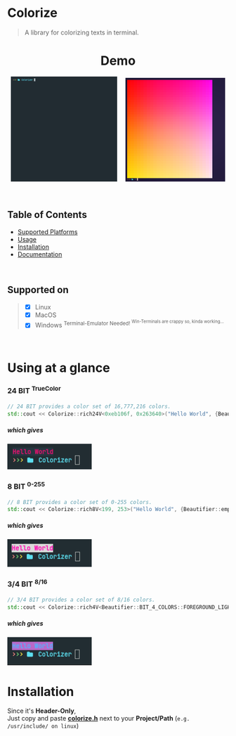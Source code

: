 # Colorize
> A library for colorizing texts in terminal.

<h1 align="center">Demo</h1>
<p align="center" width=100%">
  <img width="48%" src="assets/colorize-demo.gif" alt="Demo GIF">
  &nbsp; &nbsp;
  <img width="45%" src="assets/gradient-demo.png" alt="Demo Gradiant">
</p>

<br>

## Table of Contents

- [Supported Platforms](#supported-on)
- [Usage](#using-at-a-glance)
- [Installation](#installation)
- [Documentation](/docs/documentation.md)

<br>

## Supported on

> - [x] Linux
> - [x] MacOS
> - [x] Windows  <sup>Terminal-Emulator Needed! <sup> Win-Terminals are crappy so, kinda working...</sup></sup>

<br>

# Using at a glance

### 24 BIT <sup>TrueColor</sup>
```C++
// 24 BIT provides a color set of 16,777,216 colors.
std::cout << Colorize::rich24V<0xeb106f, 0x263640>("Hello World", {Beautifier::emphasis::BOLD}) << std::endl;
```
##### which gives
<img width="38%" src="assets/example-001.png" alt="Example 24-bit">

<br>

### 8 BIT <sup>0-255</sup>
```C++
// 8 BIT provides a color set of 0-255 colors.
std::cout << Colorize::rich8V<199, 253>("Hello World", {Beautifier::emphasis::BOLD}) << std::endl;
```
##### which gives
<img width="38%" src="assets/example-002.png" alt="Example 8-bit">

<br>

### 3/4 BIT <sup>8/16</sup>
```C++
// 3/4 BIT provides a color set of 8/16 colors.
std::cout << Colorize::rich4V<Beautifier::BIT_4_COLORS::FOREGROUND_LIGHT_Blue, Beautifier::BIT_4_COLORS::BACKGROUND_Magenta>("Hello World", {Beautifier::emphasis::BOLD}) << std::endl;
```
##### which gives
<img width="38%" src="assets/example-003.png" alt="Example 3/4-bit">


<br>

# Installation
Since it's **Header-Only**,
<br>
Just copy and paste [**colorize.h**](/src/colorize.hpp) next to your **Project/Path** (`e.g. /usr/include/ on linux`)
